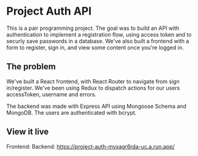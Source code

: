 # Project Auth API

This is a pair programming project. The goal was to build an API with authentication to implement a registration flow, using access token and to securly save passwords in a database. We've also built a frontend with a form to register, sign in, and view some content once you're logged in. 

## The problem

We've built a React frontend, with React Router to navigate from sign in/register. We've been using Redux to dispatch actions for our users accessToken, username and errors.

The backend was made with Express API using Mongoose Schema and MongoDB. The users are authenticated with bcrypt.


## View it live

Frontend:
Backend: https://project-auth-mvxagr6rda-uc.a.run.app/
